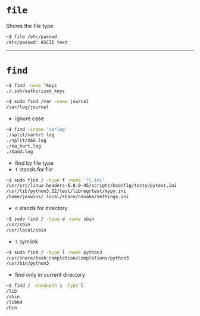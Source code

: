 # `file`

Shows the file type

```bash
~$ file /etc/passwd
/etc/passwd: ASCII text
```

---

# `find`

```bash
~$ find -name *keys
./.ssh/authorized_keys
```

```bash
~$ sudo find /var -name journal
/var/log/journal
```
 
 - ignore case
```bash
~$ find -iname 'xa*log'
./split/xarhrt.log
./split/XAR.log
./xa_hart.log
./Xamd.log
```

- find by file type
- `f` stands for file
```bash
~$ sudo find / -type f -name '*\.ini'
/usr/src/linux-headers-6.8.0-45/scripts/kconfig/tests/pytest.ini
/usr/lib/python3.12/test/libregrtest/mypy.ini
/home/jeswins/.local/share/nsnake/settings.ini
```

- `d` stands for directory
```bash
~$ sudo find / -type d -name sbin
/usr/sbin
/usr/local/sbin
```

- `l` symlink
```bash
~$ sudo find / -type l -name python3
/usr/share/bash-completion/completions/python3
/usr/bin/python3
```

- find only in current directory
```bash
~$ find / -maxdepth 1 -type l
/lib
/sbin
/lib64
/bin
```